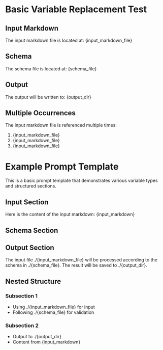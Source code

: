 # Basic Variable Replacement Test

## Input Markdown

The input markdown file is located at: {input_markdown_file}

## Schema

The schema file is located at: {schema_file}

## Output

The output will be written to: {output_dir}

## Multiple Occurrences

The input markdown file is referenced multiple times:

1. {input_markdown_file}
2. {input_markdown_file}
3. {input_markdown_file}

# Example Prompt Template

This is a basic prompt template that demonstrates various variable types and structured sections.

## Input Section

Here is the content of the input markdown: {input_markdown}

## Schema Section

## Output Section

The input file ./{input_markdown_file} will be processed according to the schema in ./{schema_file}.
The result will be saved to ./{output_dir}.

## Nested Structure

### Subsection 1

- Using ./{input_markdown_file} for input
- Following ./{schema_file} for validation

### Subsection 2

- Output to ./{output_dir}
- Content from {input_markdown}
